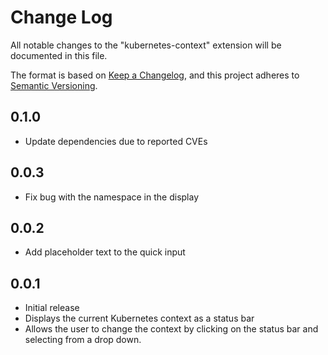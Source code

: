 # Change Log

All notable changes to the "kubernetes-context" extension will be documented in this file.

The format is based on [Keep a Changelog](https://keepachangelog.com/en/1.0.0/), and this project adheres to [Semantic Versioning](https://semver.org/spec/v2.0.0.html).


## 0.1.0
- Update dependencies due to reported CVEs

## 0.0.3
- Fix bug with the namespace in the display

## 0.0.2
- Add placeholder text to the quick input 

## 0.0.1

- Initial release
- Displays the current Kubernetes context as a status bar
- Allows the user to change the context by clicking on the status bar and selecting from a drop down.


